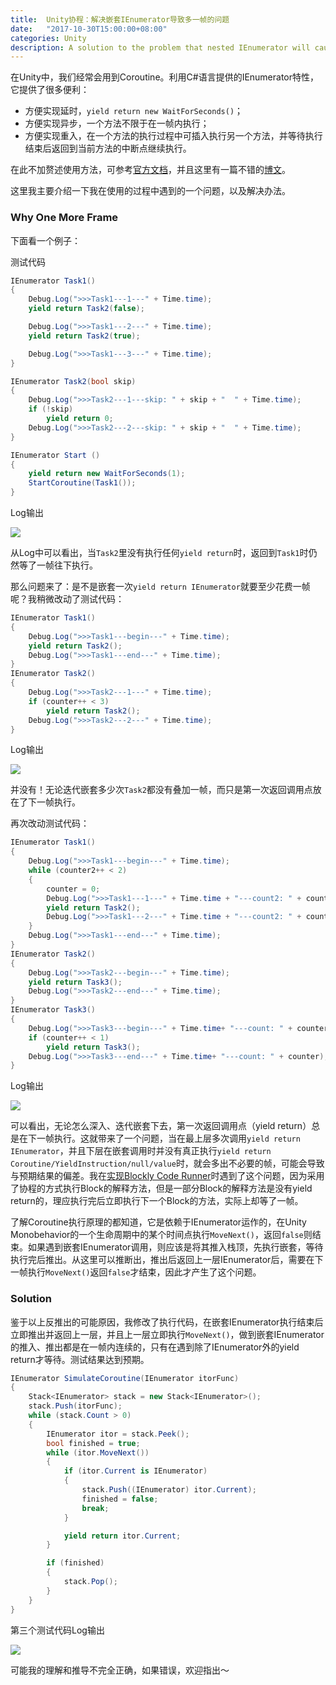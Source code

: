 ```yaml
---
title:  Unity协程：解决嵌套IEnumerator导致多一帧的问题
date:   "2017-10-30T15:00:00+08:00"
categories: Unity
description: A solution to the problem that nested IEnumerator will cause Unity Couroutine to run one more frame.
---
```




在Unity中，我们经常会用到Coroutine。利用C#语言提供的IEnumerator特性，它提供了很多便利：

* 方便实现延时，`yield return new WaitForSeconds()`；
* 方便实现异步，一个方法不限于在一帧内执行；
* 方便实现重入，在一个方法的执行过程中可插入执行另一个方法，并等待执行结束后返回到当前方法的中断点继续执行。

在此不加赘述使用方法，可参考[官方文档](https://docs.unity3d.com/Manual/Coroutines.html)，并且这里有一篇不错的[博文](https://www.alanzucconi.com/2017/02/15/nested-coroutines-in-unity/)。

这里我主要介绍一下我在使用的过程中遇到的一个问题，以及解决办法。

### Why One More Frame

下面看一个例子：

测试代码

```c#
IEnumerator Task1()
{		
    Debug.Log(">>>Task1---1---" + Time.time);
    yield return Task2(false);

    Debug.Log(">>>Task1---2---" + Time.time);
    yield return Task2(true);

    Debug.Log(">>>Task1---3---" + Time.time);
}

IEnumerator Task2(bool skip)
{
    Debug.Log(">>>Task2---1---skip: " + skip + "  " + Time.time);
    if (!skip)
        yield return 0;
    Debug.Log(">>>Task2---2---skip: " + skip + "  " + Time.time);
}

IEnumerator Start () 
{
    yield return new WaitForSeconds(1);
    StartCoroutine(Task1());
}
```

Log输出

![](/blog/assets/img-coroutine/Log1.png)

从Log中可以看出，当`Task2`里没有执行任何`yield return`时，返回到`Task1`时仍然等了一帧往下执行。

那么问题来了：是不是嵌套一次`yield return IEnumerator`就要至少花费一帧呢？我稍微改动了测试代码：

```c#
IEnumerator Task1()
{
    Debug.Log(">>>Task1---begin---" + Time.time);
    yield return Task2();
    Debug.Log(">>>Task1---end---" + Time.time);
}
IEnumerator Task2()
{
    Debug.Log(">>>Task2---1---" + Time.time);
    if (counter++ < 3)
        yield return Task2();
    Debug.Log(">>>Task2---2---" + Time.time);
}
```

Log输出

![](/blog/assets/img-coroutine/Log2.png)

并没有！无论迭代嵌套多少次`Task2`都没有叠加一帧，而只是第一次返回调用点放在了下一帧执行。

再次改动测试代码：

```c#
IEnumerator Task1()
{
    Debug.Log(">>>Task1---begin---" + Time.time);
    while (counter2++ < 2)
    {
        counter = 0;
        Debug.Log(">>>Task1---1---" + Time.time + "---count2: " + counter2);
        yield return Task2();
        Debug.Log(">>>Task1---2---" + Time.time + "---count2: " + counter2);
    }	
    Debug.Log(">>>Task1---end---" + Time.time);
}
IEnumerator Task2()
{
    Debug.Log(">>>Task2---begin---" + Time.time);
    yield return Task3();
    Debug.Log(">>>Task2---end---" + Time.time);
}
IEnumerator Task3()
{
    Debug.Log(">>>Task3---begin---" + Time.time+ "---count: " + counter);
    if (counter++ < 1)
        yield return Task3();
    Debug.Log(">>>Task3---end---" + Time.time+ "---count: " + counter);
}
```

Log输出

![](/blog/assets/img-coroutine/Log3.png)

可以看出，无论怎么深入、迭代嵌套下去，第一次返回调用点（yield return）总是在下一帧执行。这就带来了一个问题，当在最上层多次调用`yield return IEnumerator`，并且下层在嵌套调用时并没有真正执行`yield return Coroutine/YieldInstruction/null/value`时，就会多出不必要的帧，可能会导致与预期结果的偏差。我在[实现Blockly Code Runner]({%POST_URL%}/2017-10-22-blockly-three)时遇到了这个问题，因为采用了协程的方式执行Block的解释方法，但是一部分Block的解释方法是没有yield return的，理应执行完后立即执行下一个Block的方法，实际上却等了一帧。

了解Coroutine执行原理的都知道，它是依赖于IEnumerator运作的，在Unity Monobehavior的一个生命周期中的某个时间点执行`MoveNext()`，返回`false`则结束。如果遇到嵌套IEnumerator调用，则应该是将其推入栈顶，先执行嵌套，等待执行完后推出。从这里可以推断出，推出后返回上一层IEnumerator后，需要在下一帧执行`MoveNext()`返回`false`才结束，因此才产生了这个问题。



### Solution

鉴于以上反推出的可能原因，我修改了执行代码，在嵌套IEnumerator执行结束后立即推出并返回上一层，并且上一层立即执行`MoveNext()`，做到嵌套IEnumerator的推入、推出都是在一帧内连续的，只有在遇到除了IEnumerator外的yield return才等待。测试结果达到预期。

```c#
IEnumerator SimulateCoroutine(IEnumerator itorFunc)
{
    Stack<IEnumerator> stack = new Stack<IEnumerator>();
    stack.Push(itorFunc);
    while (stack.Count > 0)
    {
        IEnumerator itor = stack.Peek();
        bool finished = true;
        while (itor.MoveNext())
        {
            if (itor.Current is IEnumerator)
            {
                stack.Push((IEnumerator) itor.Current);
                finished = false;
                break;
            }

            yield return itor.Current;
        }

        if (finished)
        {
            stack.Pop();
        }
    }
}
```

第三个测试代码Log输出

![](/blog/assets/img-coroutine/Log4.png)

可能我的理解和推导不完全正确，如果错误，欢迎指出～